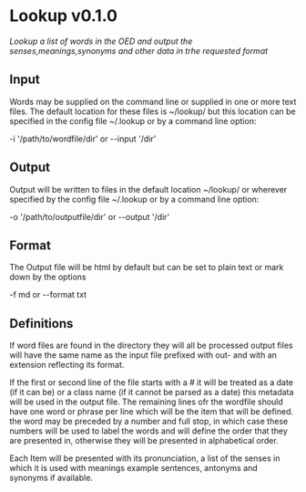 # Lookup v0.1.0
_Lookup a list of words in the OED and output the senses,meanings,synonyms and other data in trhe requested format_

## Input

Words may be supplied on the command line or supplied in one or more text files.  The default location for these files is ~/lookup/ but this location can be specified in the config file ~/.lookup or by a command line option: 

-i '/path/to/wordfile/dir' or 
--input '/dir'

## Output

Output will be written to files in the default location ~/lookup/ or wherever specified by the config file ~/.lookup or by a command line option:

-o '/path/to/outputfile/dir' or 
--output '/dir'

## Format

The Output file will be html by default but can be set to plain text or mark down by the options

-f md    or
--format txt

## Definitions

If word files are found in the directory they will all be processed output files will have the same name as the input file prefixed with out- and with an extension reflecting its format.

If the first or second line of the file starts with a # it will be treated as a date (if it can be) or a class name (if it cannot be parsed as a date) this metadata will be used in the output file.  The remaining lines ofr the wordfile should have one word or phrase per line which will be the item that will be defined.  the word may be preceded by a number and full stop, in which case these numbers will be used to label the words and will define the order that they are presented in, otherwise they will be presented in alphabetical order. 

Each Item will be presented with its pronunciation, a list of the senses in which it is used with meanings example sentences, antonyms and synonyms if available.